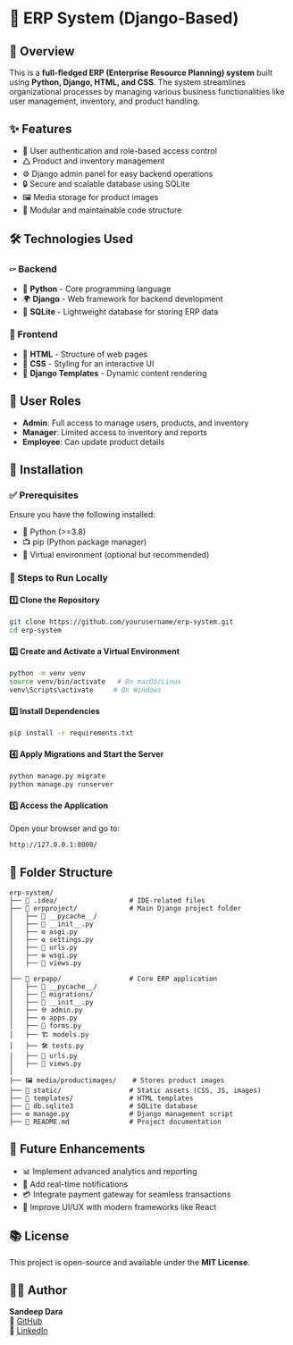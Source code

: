 # 🚀 ERP System (Django-Based)

## 📌 Overview
This is a **full-fledged ERP (Enterprise Resource Planning) system** built using **Python, Django, HTML, and CSS**. The system streamlines organizational processes by managing various business functionalities like user management, inventory, and product handling.

## ✨ Features
- 🔐 User authentication and role-based access control
- 🛆 Product and inventory management
- ⚙️ Django admin panel for easy backend operations
- 🔒 Secure and scalable database using SQLite
- 🖼️ Media storage for product images
- 🏢 Modular and maintainable code structure

## 🛠 Technologies Used
### 🖙 Backend
- 🐍 **Python** - Core programming language
- 🌍 **Django** - Web framework for backend development
- 🐄 **SQLite** - Lightweight database for storing ERP data

### 🎨 Frontend
- 📝 **HTML** - Structure of web pages
- 🎨 **CSS** - Styling for an interactive UI
- 🍿 **Django Templates** - Dynamic content rendering

## 👥 User Roles
- **Admin**: Full access to manage users, products, and inventory
- **Manager**: Limited access to inventory and reports
- **Employee**: Can update product details

## 👅 Installation
### ✅ Prerequisites
Ensure you have the following installed:
- 🐍 Python (>=3.8)
- 📺 pip (Python package manager)
- 📂 Virtual environment (optional but recommended)

### 🔧 Steps to Run Locally
#### 1️⃣ Clone the Repository
```sh
git clone https://github.com/yourusername/erp-system.git
cd erp-system
```

#### 2️⃣ Create and Activate a Virtual Environment
```sh
python -m venv venv
source venv/bin/activate   # On macOS/Linux
venv\Scripts\activate     # On Windows
```

#### 3️⃣ Install Dependencies
```sh
pip install -r requirements.txt
```

#### 4️⃣ Apply Migrations and Start the Server
```sh
python manage.py migrate
python manage.py runserver
```

#### 5️⃣ Access the Application
Open your browser and go to: 
```
http://127.0.0.1:8000/
```

## 📂 Folder Structure
```
erp-system/
├── 💾 .idea/                  # IDE-related files
├── 🔬 erpproject/             # Main Django project folder
│   ├── 📁 __pycache__/
│   ├── 📝 __init__.py
│   ├── ⚙️ asgi.py
│   ├── ⚙️ settings.py
│   ├── 🔗 urls.py
│   ├── ⚙️ wsgi.py
│   ├── 👀 views.py
│
├── 🔬 erpapp/                 # Core ERP application
│   ├── 📁 __pycache__/
│   ├── 📁 migrations/
│   ├── 📝 __init__.py
│   ├── 🌐 admin.py
│   ├── ⚙️ apps.py
│   ├── 📜 forms.py
│   ├── 🏗️ models.py
│   ├── 🛠️ tests.py
│   ├── 🔗 urls.py
│   ├── 👀 views.py
│
├── 🖼️ media/productimages/    # Stores product images
├── 🎨 static/                 # Static assets (CSS, JS, images)
├── 🌆 templates/              # HTML templates
├── 💾 db.sqlite3              # SQLite database
├── ⚙️ manage.py               # Django management script
├── 📖 README.md               # Project documentation
```

## 🚀 Future Enhancements
- 📊 Implement advanced analytics and reporting
- 📢 Add real-time notifications
- 💳 Integrate payment gateway for seamless transactions
- 🌈 Improve UI/UX with modern frameworks like React

## 📚 License
This project is open-source and available under the **MIT License**.

## 👨‍💻 Author
**Sandeep Dara**  
🔗 [GitHub](https://github.com/sandeepdara-sd)  
🔗 [LinkedIn](https://linkedin.com/in/sandeep-dara-1b0a23242)

